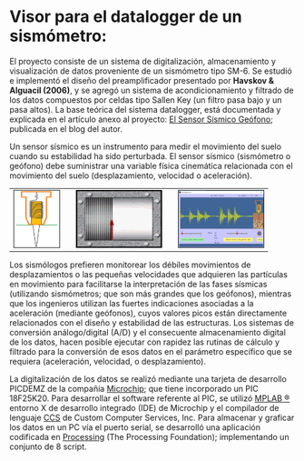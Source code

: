 # Visor para el datalogger de un sismómetro:

El proyecto consiste de un sistema de digitalización, almacenamiento y visualización de datos proveniente de un sismómetro tipo SM-6. Se estudió e implementó el diseño del preamplificador presentado por **Havskov & Alguacil (2006)**, y se agregó un sistema de acondicionamiento y filtrado de los datos compuestos por celdas tipo Sallen Key (un filtro pasa bajo y un pasa altos). La base teórica del sistema datalogger, está documentada y explicada en el artículo anexo al proyecto: [El Sensor Sísmico Geófono](http://tecnologiacumanesa.blogspot.com/2015/05/el-sensor-sismico-geofono.html); publicada en el blog del autor.

Un sensor sísmico es un instrumento para medir el movimiento del suelo cuando su estabilidad ha sido perturbada. El sensor sísmico (sismómetro o geófono) debe suministrar una variable física cinemática relacionada con el movimiento del suelo (desplazamiento, velocidad o aceleración).

<table class="default">
  <tr>
    <td><img src="data/interior_geofono.png" border="1" alt="Este es el ejemplo de un texto alternativo" width="80" height="100"></td>
     <td></td>
    <td><img src="data/sismografo.gif" border="1" alt="Este es el ejemplo de un texto alternativo" width="150" height="100"></td>
    <td></td>
    <td><img src="data/Datos_tiempo_real.JPG" border="1" alt="Este es el ejemplo de un texto alternativo" width="150" height="100"></td>
  </tr>
</table>

Los sismólogos prefieren monitorear los débiles movimientos de desplazamientos o las pequeñas velocidades que adquieren las partículas en movimiento para facilitarse la interpretación de las fases sísmicas (utilizando sismómetros; que son más grandes que los geófonos), mientras que los ingenieros utilizan las fuertes indicaciones asociadas a la aceleración (mediante geófonos), cuyos valores picos están directamente relacionados con el diseño y estabilidad de las estructuras. Los sistemas de conversión análogo/digital (A/D) y el consecuente almacenamiento digital de los datos, hacen posible ejecutar con rapidez las rutinas de cálculo y filtrado para la conversión de esos datos en el parámetro específico que se requiera (aceleración, velocidad, o desplazamiento).

La digitalización de los datos se realizó mediante una tarjeta de desarrollo PICDEMZ de la compañía [Microchip](https://www.microchip.com/); que tiene incorporado un PIC 18F25K20. Para desarrollar el software referente al PIC, se utilizó [MPLAB ®](https://www.microchip.com/en-us/development-tools-tools-and-software/mplab-x-ide) entorno X de desarrollo integrado (IDE) de Microchip y el compilador de lenguaje [CCS](http://www.ccsinfo.com/content.php?page=compilers) de Custom Computer Services, Inc. Para almacenar y graficar los datos en un PC vía el puerto serial, se desarrolló una aplicación codificada en [Processing](https://processing.org/) (The Processing Foundation); implementando un conjunto de 8 script. 
